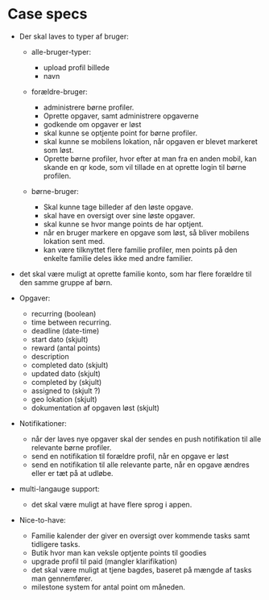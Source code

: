 # Case specs

- Der skal laves to typer af bruger:

  - alle-bruger-typer:

    - upload profil billede
    - navn

  - forældre-bruger:

    - administrere børne profiler.
    - Oprette opgaver, samt administrere opgaverne
    - godkende om opgaver er løst
    - skal kunne se optjente point for børne profiler.
    - skal kunne se mobilens lokation, når opgaven er blevet markeret som løst.
    - Oprette børne profiler, hvor efter at man fra en anden mobil, kan skande en qr kode, som vil tillade en at oprette login til børne profilen.

  - børne-bruger:

    - Skal kunne tage billeder af den løste opgave.
    - skal have en oversigt over sine løste opgaver.
    - skal kunne se hvor mange points de har optjent.
    - når en bruger markere en opgave som løst, så bliver mobilens lokation sent med.
    - kan være tilknyttet flere familie profiler, men points på den enkelte familie deles ikke med andre familier.

- det skal være muligt at oprette familie konto, som har flere forældre til den samme gruppe af børn.

- Opgaver:

  - recurring (boolean)
  - time between recurring.
  - deadline (date-time)
  - start dato (skjult)
  - reward (antal points)
  - description
  - completed dato (skjult)
  - updated dato (skjult)
  - completed by (skjult)
  - assigned to (skjult ?)
  - geo lokation (skjult)
  - dokumentation af opgaven løst (skjult)

- Notifikationer:

  - når der laves nye opgaver skal der sendes en push notifikation til alle relevante børne profiler.
  - send en notifikation til forældre profil, når en opgave er løst
  - send en notifikation til alle relevante parte, når en opgave ændres eller er tæt på at udløbe.

- multi-langauge support:

  - det skal være muligt at have flere sprog i appen.

- Nice-to-have:

  - Familie kalender der giver en oversigt over kommende tasks samt tidligere tasks.
  - Butik hvor man kan veksle optjente points til goodies
  - upgrade profil til paid (mangler klarifikation)
  - det skal være muligt at tjene bagdes, baseret på mængde af tasks man gennemfører.
  - milestone system for antal point om måneden.
